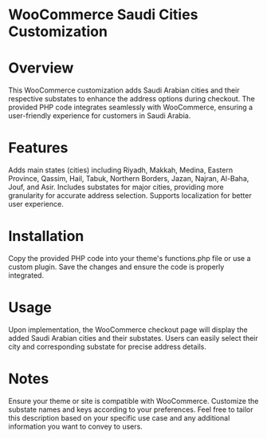 # WooCommerce Saudi Cities Customization


# Overview
This WooCommerce customization adds Saudi Arabian cities and their respective substates to enhance the address options during checkout. The provided PHP code integrates seamlessly with WooCommerce, ensuring a user-friendly experience for customers in Saudi Arabia.

# Features
Adds main states (cities) including Riyadh, Makkah, Medina, Eastern Province, Qassim, Hail, Tabuk, Northern Borders, Jazan, Najran, Al-Baha, Jouf, and Asir.
Includes substates for major cities, providing more granularity for accurate address selection.
Supports localization for better user experience.

# Installation
Copy the provided PHP code into your theme's functions.php file or use a custom plugin.
Save the changes and ensure the code is properly integrated.

# Usage
Upon implementation, the WooCommerce checkout page will display the added Saudi Arabian cities and their substates.
Users can easily select their city and corresponding substate for precise address details.

# Notes
Ensure your theme or site is compatible with WooCommerce.
Customize the substate names and keys according to your preferences.
Feel free to tailor this description based on your specific use case and any additional information you want to convey to users.
